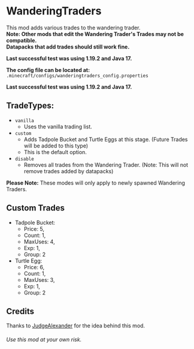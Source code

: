 ﻿# WanderingTraders  
This mod adds various trades to the wandering trader.  
**Note: Other mods that edit the Wandering Trader's Trades may not be compatible.**  
**Datapacks that add trades should still work fine.**  

**Last successful test was using 1.19.2 and Java 17.**  


**The config file can be located at:** `.minecraft/configs/wanderingtraders_config.properties`

**Last successful test was using 1.19.2 and Java 17.**

## TradeTypes:
* `vanilla`
  * Uses the vanilla trading list.
* `custom`
  * Adds Tadpole Bucket and Turtle Eggs at this stage. (Future Trades will be added to this type)
  * This is the default option.
* `disable`
  * Removes all trades from the Wandering Trader. (Note: This will not remove trades added by datapacks)

**Please Note:** These modes will only apply to newly spawned Wandering Traders.

## Custom Trades
* Tadpole Bucket:
    - Price: 5,
    - Count: 1,
    - MaxUses: 4,
    - Exp: 1,
    - Group: 2
* Turtle Egg:
    - Price: 6,
    - Count: 1,
    - MaxUses: 3,
    - Exp: 1,
    - Group: 2

## Credits  
Thanks to [JudgeAlexander](https://www.youtube.com/@JudgeAlex) for the idea behind this mod.

###### Use this mod at your own risk.  

